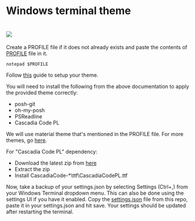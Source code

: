 # Windows terminal theme

# ![](https://encrypted-tbn0.gstatic.com/images?q=tbn:ANd9GcTzH2tRzADePJGqGeir-NDrKF96YIw8S_Xl6w&usqp=CAU)


Create a PROFILE file if it does not already exists and paste the contents of [PROFILE](https://github.com/Naman1997/Terminal-themes/blob/main/Windows/PROFILE) file in it.
```
notepad $PROFILE
```


Follow [this](https://docs.microsoft.com/en-us/windows/terminal/tutorials/powerline-setup) guide to setup your theme.


You will need to install the following from the above documentation to apply the provided theme correctly:
- posh-git
- oh-my-posh
- PSReadline
- Cascadia Code PL

We will use material theme that's mentioned in the PROFILE file. For more themes, go [here](https://github.com/JanDeDobbeleer/oh-my-posh/tree/main/themes).


For "Cascadia Code PL" dependency:
- Download the latest zip from [here](https://github.com/microsoft/cascadia-code/releases)
- Extract the zip
- Install CascadiaCode-*\ttf\CascadiaCodePL.ttf


Now, take a backup of your settings.json by selecting Settings (Ctrl+,) from your Windows Terminal dropdown menu. This can also be done using the settings UI if you have it enabled. Copy the [settings.json](https://github.com/Naman1997/Terminal-themes/blob/main/Windows/settings.json) file from this repo, paste it in your settings.json and hit save. Your settings should be updated after restarting the terminal.
